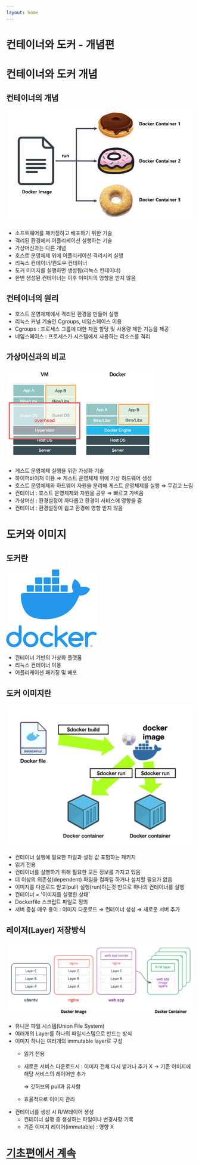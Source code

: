 ```yaml
---
layout: home
---
```


# 컨테이너와 도커 - 개념편

# **컨테이너와 도커 개념**

## **컨테이너의 개념**

![container.png](./img/container.png)

- 소프트웨어를 패키징하고 배포하기 위한 기술
- 격리된 환경에서 어플리케이션 실행하는 기술
- 가상머신과는 다른 개념
- 호스트 운영체제 위에 어플리케이션 격리시켜 실행
- 리눅스 컨테이너/윈도우 컨테이너
- 도커 이미지를 실행하면 생성됨(리눅스 컨테이너)
- 한번 생성된 컨테이너는 이후 이미지의 영향을 받지 않음

## **컨테이너의 원리**

- 호스트 운영체제에서 격리된 환경을 만들어 실행
- 리눅스 커널 기술인 Cgroups, 네임스페이스 이용
- Cgroups : 프로세스 그룹에 대한 자원 할당 및 사용량 제한 기능을 제공
- 네임스페이스 : 프로세스가 시스템에서 사용하는 리소스를 격리

## **가상머신과의 비교**

![dockervsvm.png](./img/dockervsvm.png)

- 게스트 운영체제 실행을 위한 가상화 기술
- 하이퍼바이저 이용 ⇒ 게스트 운영체제 위에 가상 하드웨어 생성
- 호스트 운영체제와 하드웨어 자원을 분리해 게스트 운영체제를 실행 ⇒ 무겁고 느림
- 컨테이너 : 호스트 운영체제와 자원을 공유 ⇒ 빠르고 가벼움
- 가상머신 : 환경설정이 까다롭고 환경이 서비스에 영향을 줌
- 컨테이너 : 환경설정이 쉽고 환경에 영향 받지 않음

# **도커와 이미지**

## **도커란**

![docker.png](./img/docker.png)

- 컨테이너 기반의 가상화 플랫폼
- 리눅스 컨테이너 이용
- 어플리케이션 패키징 및 배포

## **도커 이미지란**

![dockerimage.png](./img/dockerimage.png)

- 컨테이너 실행에 필요한 파일과 설정 값 포함하는 패키지
- 읽기 전용
- 컨테이너를 실행하기 위해 필요한 모든 정보를 가지고 있음
- 더 이상의 의존성(dependent) 파일을 컴파일 하거나 설치할 필요가 없음
- 이미지를 다운로드 받고(pull) 실행(run)하는것 만으로 하나의 컨테이너를 실행
- 컨테이너 = '이미지를 실행한 상태’
- Dockerfile 스크립트 파일로 정의
- 서버 증설 매우 용이 : 이미지 다운로드 ⇒ 컨테이너 생성 ⇒ 새로운 서버 추가

## ****레이저(Layer) 저장방식****

![layersave.png](./img/layersave.png)

- 유니온 파일 시스템(Union File System)
- 여러개의 Layer를 하나의 파일시스템으로 만드는 방식
- 이미지 하나는 여러개의 immutable layer로 구성
    - 읽기 전용
    - 새로운 서비스 다운로드시 : 이미지 전체 다시 받거나 추가 X → 기존 이미지에 해당 서비스의 레이어만 추가
        
        ⇒ 깃허브의 pull과 유사함
        
    - 효율적으로 이미지 관리
- 컨테이너를 생성 시 R/W레이어 생성
    - 컨테이너 실행 중 생성하는 파일이나 변경사항 기록
    - 기존 이미지 레이어(immutable) : 영향 X

# [기초편에서 계속](2023-04-28-Container-&-Docker-basic)